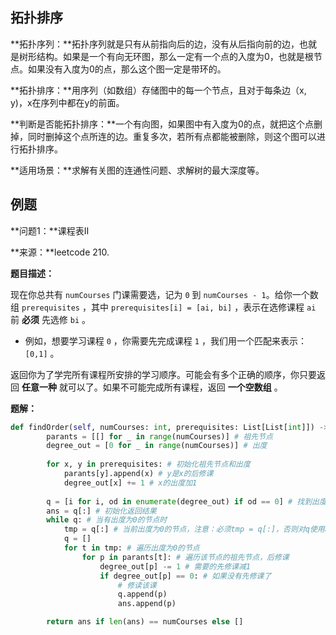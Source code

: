 ## 拓扑排序

**拓扑序列：**拓扑序列就是只有从前指向后的边，没有从后指向前的边，也就是树形结构。如果是一个有向无环图，那么一定有一个点的入度为0，也就是根节点。如果没有入度为0的点，那么这个图一定是带环的。

**拓扑排序：**用序列（如数组）存储图中的每一个节点，且对于每条边（x, y)，x在序列中都在y的前面。

**判断是否能拓扑排序：**一个有向图，如果图中有入度为0的点，就把这个点删掉，同时删掉这个点所连的边。重复多次，若所有点都能被删除，则这个图可以进行拓扑排序。

**适用场景：**求解有关图的连通性问题、求解树的最大深度等。

## 例题

**问题1：**课程表Ⅱ

**来源：**leetcode 210. 

**题目描述：**

现在你总共有 `numCourses` 门课需要选，记为 `0` 到 `numCourses - 1`。给你一个数组 `prerequisites` ，其中 `prerequisites[i] = [ai, bi]` ，表示在选修课程 `ai` 前 **必须** 先选修 `bi` 。

- 例如，想要学习课程 `0` ，你需要先完成课程 `1` ，我们用一个匹配来表示：`[0,1]` 。

返回你为了学完所有课程所安排的学习顺序。可能会有多个正确的顺序，你只要返回 **任意一种** 就可以了。如果不可能完成所有课程，返回 **一个空数组** 。

**题解：**

```python
def findOrder(self, numCourses: int, prerequisites: List[List[int]]) -> List[int]:
        parants = [[] for _ in range(numCourses)] # 祖先节点
        degree_out = [0 for _ in range(numCourses)] # 出度
    
        for x, y in prerequisites: # 初始化祖先节点和出度
            parants[y].append(x) # y是x的后修课
            degree_out[x] += 1 # x的出度加1
        
        q = [i for i, od in enumerate(degree_out) if od == 0] # 找到出度为0的节点，也就是没有先修课，可以直接修
        ans = q[:] # 初始化返回结果
        while q: # 当有出度为0的节点时
            tmp = q[:] # 当前出度为0的节点，注意：必须tmp = q[:]，否则对q使用append时，会影响到tmp
            q = []
            for t in tmp: # 遍历出度为0的节点
                for p in parants[t]: # 遍历该节点的祖先节点，后修课
                    degree_out[p] -= 1 # 需要的先修课减1
                    if degree_out[p] == 0: # 如果没有先修课了
                       	# 修读该课
                        q.append(p) 
                        ans.append(p)

        return ans if len(ans) == numCourses else []
```

